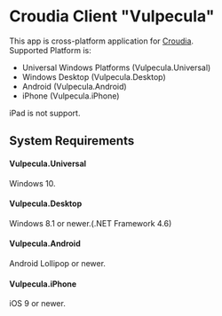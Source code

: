 # Croudia Client "Vulpecula"
This app is cross-platform application for [Croudia](https://croudia.com).  
Supported Platform is:
* Universal Windows Platforms (Vulpecula.Universal)
* Windows Desktop (Vulpecula.Desktop)
* Android (Vulpecula.Android)
* iPhone (Vulpecula.iPhone)

iPad is not support.

## System Requirements
#### Vulpecula.Universal
Windows 10.

#### Vulpecula.Desktop
Windows 8.1 or newer.(.NET Framework 4.6)

#### Vulpecula.Android
Android Lollipop or newer.

#### Vulpecula.iPhone
iOS 9 or newer.